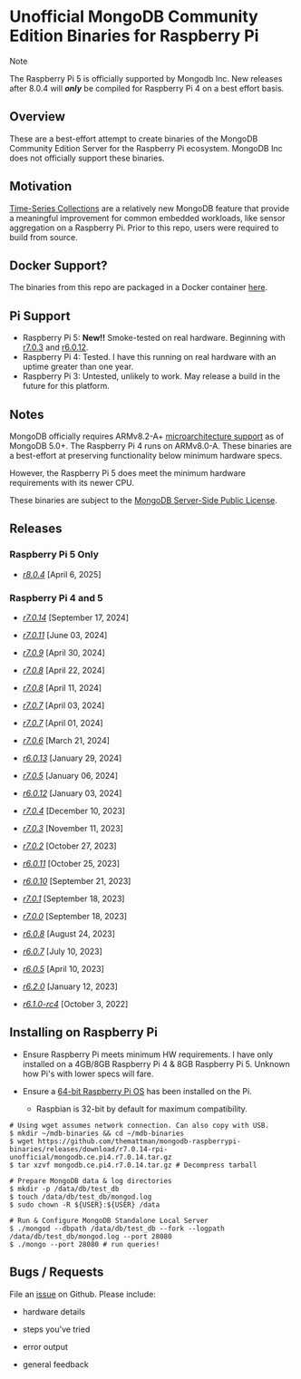 # Unofficial MongoDB Community Edition Binaries for Raspberry Pi
> [!NOTE]
> The Raspberry Pi 5 is officially supported by Mongodb Inc. New releases after 8.0.4 will ***only*** be compiled for Raspberry Pi 4 on a best effort basis.
## Overview

These are a best-effort attempt to create binaries of the MongoDB Community Edition Server for the Raspberry Pi ecosystem. MongoDB Inc does not officially support these binaries.

## Motivation

[Time-Series Collections](https://www.mongodb.com/docs/v6.0/core/timeseries-collections/) are a relatively new MongoDB feature that provide a meaningful improvement for common embedded workloads, like sensor aggregation on a Raspberry Pi. Prior to this repo, users were required to build from source.

## Docker Support?

The binaries from this repo are packaged in a Docker container [here](https://github.com/themattman/mongodb-raspberrypi-docker).

## Pi Support

* Raspberry Pi 5: **New!!** Smoke-tested on real hardware. Beginning with [r7.0.3](https://github.com/themattman/mongodb-raspberrypi-binaries/releases/tag/r7.0.3-rpi-unofficial) and [r6.0.12](https://github.com/themattman/mongodb-raspberrypi-binaries/releases/tag/r6.0.12-rpi-unofficial).
* Raspberry Pi 4: Tested. I have this running on real hardware with an uptime greater than one year.
* Raspberry Pi 3: Untested, unlikely to work. May release a build in the future for this platform.

## Notes

MongoDB officially requires ARMv8.2-A+ [microarchitecture support](https://www.mongodb.com/docs/manual/administration/production-notes/#std-label-prod-notes-platform-considerations) as of MongoDB 5.0+. The Raspberry Pi 4 runs on ARMv8.0-A. These binaries are a best-effort at preserving functionality below minimum hardware specs.

However, the Raspberry Pi 5 does meet the minimum hardware requirements with its newer CPU.

These binaries are subject to the [MongoDB Server-Side Public License](https://github.com/mongodb/mongo/blob/r7.0.14/LICENSE-Community.txt).

## Releases

### Raspberry Pi 5 Only
- [_r8.0.4_](https://github.com/tototomate123/mongodb-raspberrypi-binaries/releases/tag/r8.0.4-rpi5) [April 6, 2025]


### Raspberry Pi 4 and 5
- [_r7.0.14_](https://github.com/themattman/mongodb-raspberrypi-binaries/releases/tag/r7.0.14-rpi-unofficial) [September 17, 2024]

- [_r7.0.11_](https://github.com/themattman/mongodb-raspberrypi-binaries/releases/tag/r7.0.11-rpi-unofficial) [June 03, 2024]

- [_r7.0.9_](https://github.com/themattman/mongodb-raspberrypi-binaries/releases/tag/r7.0.9-rpi-unofficial) [April 30, 2024]

- [_r7.0.8_](https://github.com/themattman/mongodb-raspberrypi-binaries/releases/tag/r7.0.8-rpi-unofficial) [April 22, 2024]

- [_r7.0.8_](https://github.com/themattman/mongodb-raspberrypi-binaries/releases/tag/r7.0.8-rpi-unofficial) [April 11, 2024]

- [_r7.0.7_](https://github.com/themattman/mongodb-raspberrypi-binaries/releases/tag/r7.0.7-rpi-unofficial) [April 03, 2024]

- [_r7.0.7_](https://github.com/themattman/mongodb-raspberrypi-binaries/releases/tag/r7.0.7-rpi-unofficial) [April 01, 2024]

- [_r7.0.6_](https://github.com/themattman/mongodb-raspberrypi-binaries/releases/tag/r7.0.6-rpi-unofficial) [March 21, 2024]

- [_r6.0.13_](https://github.com/themattman/mongodb-raspberrypi-binaries/releases/tag/r6.0.13-rpi-unofficial) [January 29, 2024]

- [_r7.0.5_](https://github.com/themattman/mongodb-raspberrypi-binaries/releases/tag/r7.0.5-rpi-unofficial) [January 06, 2024]

- [_r6.0.12_](https://github.com/themattman/mongodb-raspberrypi-binaries/releases/tag/r6.0.12-rpi-unofficial) [January 03, 2024]

- [_r7.0.4_](https://github.com/themattman/mongodb-raspberrypi-binaries/releases/tag/r7.0.4-rpi-unofficial) [December 10, 2023]

- [_r7.0.3_](https://github.com/themattman/mongodb-raspberrypi-binaries/releases/tag/r7.0.3-rpi-unofficial) [November 11, 2023]

- [_r7.0.2_](https://github.com/themattman/mongodb-raspberrypi-binaries/releases/tag/r7.0.2-rpi-unofficial) [October 27, 2023]

- [_r6.0.11_](https://github.com/themattman/mongodb-raspberrypi-binaries/releases/tag/r6.0.11-rpi-unofficial) [October 25, 2023]

- [_r6.0.10_](https://github.com/themattman/mongodb-raspberrypi-binaries/releases/tag/r6.0.10-rpi-unofficial) [September 21, 2023]

- [_r7.0.1_](https://github.com/themattman/mongodb-raspberrypi-binaries/releases/tag/r7.0.1-rpi-unofficial) [September 18, 2023]

- [_r7.0.0_](https://github.com/themattman/mongodb-raspberrypi-binaries/releases/tag/r7.0.0-rpi-unofficial) [September 18, 2023]

- [_r6.0.8_](https://github.com/themattman/mongodb-raspberrypi-binaries/releases/tag/r6.0.8-rpi-unofficial) [August 24, 2023]

- [_r6.0.7_](https://github.com/themattman/mongodb-raspberrypi-binaries/releases/tag/r6.0.7-rpi-unofficial) [July 10, 2023]

- [_r6.0.5_](https://github.com/themattman/mongodb-raspberrypi-binaries/releases/tag/r6.0.5-rpi-unofficial) [April 10, 2023]

- [_r6.2.0_](https://github.com/themattman/mongodb-raspberrypi-binaries/releases/tag/r6.2.0-rpi-unofficial) [January 12, 2023]

- [_r6.1.0-rc4_](https://github.com/themattman/mongodb-raspberrypi-binaries/releases/tag/r6.1.0-rc4-rpi-unofficial) [October 3, 2022]

## Installing on Raspberry Pi

- Ensure Raspberry Pi meets minimum HW requirements. I have only installed on a 4GB/8GB Raspberry Pi 4 & 8GB Raspberry Pi 5. Unknown how Pi's with lower specs will fare.

- Ensure a [64-bit Raspberry Pi OS](https://www.raspberrypi.com/software/operating-systems/) has been installed on the Pi.

  - Raspbian is 32-bit by default for maximum compatibility.

```
# Using wget assumes network connection. Can also copy with USB.
$ mkdir ~/mdb-binaries && cd ~/mdb-binaries
$ wget https://github.com/themattman/mongodb-raspberrypi-binaries/releases/download/r7.0.14-rpi-unofficial/mongodb.ce.pi4.r7.0.14.tar.gz
$ tar xzvf mongodb.ce.pi4.r7.0.14.tar.gz # Decompress tarball

# Prepare MongoDB data & log directories
$ mkdir -p /data/db/test_db
$ touch /data/db/test_db/mongod.log
$ sudo chown -R ${USER}:${USER} /data

# Run & Configure MongoDB Standalone Local Server
$ ./mongod --dbpath /data/db/test_db --fork --logpath /data/db/test_db/mongod.log --port 28080
$ ./mongo --port 28080 # run queries!
```

## Bugs / Requests

File an [issue](https://github.com/themattman/mongodb-raspberrypi-binaries/issues) on Github. Please include:

- hardware details

- steps you've tried

- error output

- general feedback
